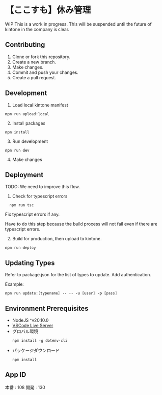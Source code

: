 # 【ここすも】休み管理

WIP This is a work in progress. 
This will be suspended until the future of kintone in the company is clear.

## Contributing

1. Clone or fork this repository.
2. Create a new branch.
3. Make changes.
4. Commit and push your changes.
5. Create a pull request.


## Development

1. Load local kintone manifest

  ```
  npm run upload:local
  ```
2. Install packages
  
  ```
  npm install
  ```

3. Run development

  ```
  npm run dev
  ```

4. Make changes

## Deployment

TODO: We need to improve this flow.

1. Check for typescript errors

  ```
    npm run tsc
  ```

  Fix typescript errors if any. 

  Have to do this step because the build process will not fail even if there are typescript errors.


2. Build for production, then upload to kintone.

  ```
  npm run deploy
  ```

## Updating Types

Refer to package.json for the list of types to update.
Add authentication.

Example:

  ```
  npm run update:[typename] -- -- -u [user] -p [pass]
  ```

## Environment Prerequisites

- NodeJS ^v20.10.0 
- [VSCode Live Server](https://cybozudev.zendesk.com/hc/ja/articles/360026502091-Visual-Studio-Code-Live-Server-Extension%E3%82%92%E4%BD%BF%E3%81%A3%E3%81%A6kintone%E3%82%AB%E3%82%B9%E3%82%BF%E3%83%9E%E3%82%A4%E3%82%BA%E9%96%8B%E7%99%BA%E5%8A%B9%E7%8E%87%E3%82%92%E3%81%82%E3%81%92%E3%82%88%E3%81%86-)
- グロバル環境
  ```
  npm install -g dotenv-cli
  ```
- パッケージダウンロード
  ```
  npm install
  ```

## App ID

本番 :  108
開発 :  130